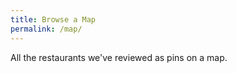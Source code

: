 ```yaml
---
title: Browse a Map
permalink: /map/
---
```

All the restaurants we've reviewed as pins on a map.

<!-- Map container -->
<div id="map" style="width: 100%; height: 500px;"></div>

<!-- Leaflet CSS -->
<link rel="stylesheet" href="https://unpkg.com/leaflet@1.7.1/dist/leaflet.css" />

<!-- Leaflet JS -->
<script src="https://unpkg.com/leaflet@1.7.1/dist/leaflet.js"></script>

<!-- Leaflet Marker Cluster -->
<script src="https://unpkg.com/leaflet.markercluster@1.4.1/dist/leaflet.markercluster.js"></script>

<script src="https://unpkg.com/js-yaml/dist/js-yaml.min.js"></script>

<script>
    // Initialize the map with a default view
    var map = L.map('map').setView([-41, 173], 5); // New Zealand's approximate latitude and longitude, with a suitable zoom level

    // MapTiler Streets v2 Tile Layer URL
    L.tileLayer('https://api.maptiler.com/maps/streets-v2/256/{z}/{x}/{y}.png?key=TBMEHjpwUqAgqKJFiXYL', {
        attribution: '<a href="https://www.openstreetmap.org/copyright">OpenStreetMap</a> | MapTiler',
        maxZoom: 19
    }).addTo(map);

    // Fetch markers data from the assets folder
    fetch('{{ "/assets/markers.yml" | relative_url }}')
        .then(response => response.text())  // Get the text content of the file
        .then(yamlText => {
            // Parse the YAML data into a JavaScript object
            var markersData = jsyaml.load(yamlText);

            // Loop through markersData and add each marker to the map
            markersData.forEach(function(marker) {
                var lat = marker.lat;
                var lon = marker.lon;
                var title = marker.title;
                var address = marker.address;
                var rating = marker.rating;
                var link = marker.link;

                // Ensure that the link is properly escaped
                var safeLink = link.replace(/'/g, '%27');  // Escape single quotes in the URL

                // Create a marker for each location
                var popupContent = "<strong>" + title + "</strong><br>" +
                                   "Rating: " + rating + "<br>" +
                                   address + "<br>" +
                                   "<a href='" + safeLink + "' target='_blank'>View Post</a>";

                var newMarker = L.marker([lat, lon]).bindPopup(popupContent);
                newMarker.addTo(map); // Directly add the marker to the map
            });
        })
        .catch(error => console.error("Error loading markers data:", error));
</script>
